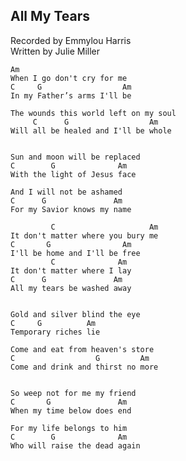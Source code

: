 ---
---
All My Tears
------------
Recorded by Emmylou Harris  
Written by Julie Miller

    Am
    When I go don't cry for me
    C     G                  Am
    In my Father’s arms I'll be

    The wounds this world left on my soul
         C      G                  Am
    Will all be healed and I'll be whole


    Sun and moon will be replaced
    C        G              Am
    With the light of Jesus face

    And I will not be ashamed
    C      G               Am
    For my Savior knows my name

             C                     Am
    It don't matter where you bury me
    C       G                Am
    I'll be home and I'll be free
             C              Am
    It don't matter where I lay
    C      G               Am
    All my tears be washed away


    Gold and silver blind the eye
    C     G          Am
    Temporary riches lie

    Come and eat from heaven's store
    C                  G         Am
    Come and drink and thirst no more


    So weep not for me my friend
    C       G               Am
    When my time below does end

    For my life belongs to him
    C        G              Am
    Who will raise the dead again

